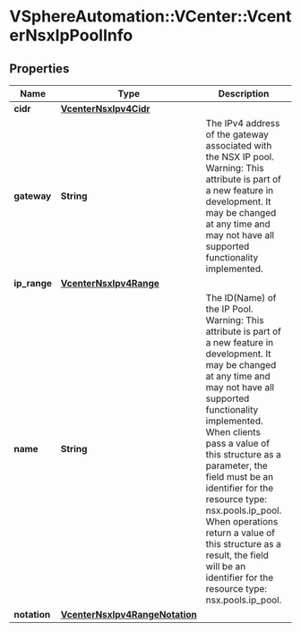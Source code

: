 # VSphereAutomation::VCenter::VcenterNsxIpPoolInfo

## Properties
Name | Type | Description | Notes
------------ | ------------- | ------------- | -------------
**cidr** | [**VcenterNsxIpv4Cidr**](VcenterNsxIpv4Cidr.md) |  | [optional] 
**gateway** | **String** | The IPv4 address of the gateway associated with the NSX IP pool. Warning: This attribute is part of a new feature in development. It may be changed at any time and may not have all supported functionality implemented. | 
**ip_range** | [**VcenterNsxIpv4Range**](VcenterNsxIpv4Range.md) |  | [optional] 
**name** | **String** | The ID(Name) of the IP Pool. Warning: This attribute is part of a new feature in development. It may be changed at any time and may not have all supported functionality implemented. When clients pass a value of this structure as a parameter, the field must be an identifier for the resource type: nsx.pools.ip_pool. When operations return a value of this structure as a result, the field will be an identifier for the resource type: nsx.pools.ip_pool. | 
**notation** | [**VcenterNsxIpv4RangeNotation**](VcenterNsxIpv4RangeNotation.md) |  | 


